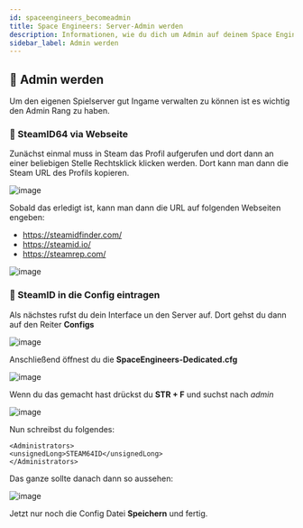 ```yaml
---
id: spaceengineers_becomeadmin
title: Space Engineers: Server-Admin werden
description: Informationen, wie du dich um Admin auf deinem Space Engineers-Server von ZAP-Hosting machen kannst - ZAP-Hosting.com Dokumentationen
sidebar_label: Admin werden
---
```


## 🔐 Admin werden

Um den eigenen Spielserver gut Ingame verwalten zu können ist es wichtig den Admin Rang zu haben.

### 🔢 SteamID64 via Webseite

Zunächst einmal muss in Steam das Profil aufgerufen und dort dann an einer beliebigen Stelle Rechtsklick klicken werden.
Dort kann man dann die Steam URL des Profils kopieren.

![image](https://user-images.githubusercontent.com/26007280/189890542-53ea224a-e530-466a-8cfb-b416111ce636.png)

Sobald das erledigt ist, kann man dann die URL auf folgenden Webseiten engeben:

- https://steamidfinder.com/
- https://steamid.io/
- https://steamrep.com/

![image](https://user-images.githubusercontent.com/26007280/189890562-60f73099-0d50-47f0-a38a-800ad3b3778a.png)

### 📄 SteamID in die Config eintragen

Als nächstes rufst du dein Interface un den Server auf. 
Dort gehst du dann auf den Reiter **Configs**

![image](https://user-images.githubusercontent.com/26007280/189890578-d404d3c2-0d82-4f63-865a-073404dda486.png)

Anschließend öffnest du die **SpaceEngineers-Dedicated.cfg**

![image](https://user-images.githubusercontent.com/26007280/189890601-283ea429-4505-4c54-a6c8-0e33f5fec0d8.png)

Wenn du das gemacht hast drückst du **STR + F** und suchst nach *admin*

![image](https://user-images.githubusercontent.com/26007280/189890632-8cacffc0-c7b8-4e53-a9f7-e3ea339f6d28.png)

Nun schreibst du folgendes:
```
<Administrators>
<unsignedLong>STEAM64ID</unsignedLong>
</Administrators>
````
Das ganze sollte danach dann so aussehen:

![image](https://user-images.githubusercontent.com/26007280/189890656-e5ad6ab6-ac25-46e9-b372-02ae3752ae5b.png)

Jetzt nur noch die Config Datei **Speichern** und fertig.
